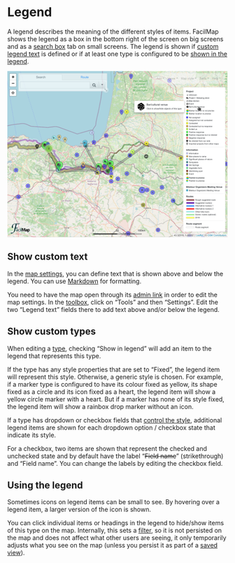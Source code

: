 <script setup lang="ts">
	import checkboxMp4 from "@source/users/legend/checkbox.mp4";
	import checkboxMobileMp4 from "@source/users/legend/checkbox-mobile.mp4";
	import fieldsMp4 from "@source/users/legend/fields.mp4";
	import fieldsMobileMp4 from "@source/users/legend/fields-mobile.mp4";
	import filterMp4 from "@source/users/legend/filter.mp4";
	import filterMobileMp4 from "@source/users/legend/filter-mobile.mp4";
	import typeMp4 from "@source/users/legend/type.mp4";
	import typeMobileMp4 from "@source/users/legend/type-mobile.mp4";
</script>

# Legend

A legend describes the meaning of the different styles of items. FacilMap shows the legend as a box in the bottom right of the screen on big screens and as a [search box](../ui/#search-box) tab on small screens. The legend is shown if [custom legend text](#show-custom-text) is defined or if at least one type is configured to be [shown in the legend](#show-custom-types).

![](./example.png)

## Show custom text

In the [map settings](../map-settings/), you can define text that is shown above and below the legend. You can use [Markdown](https://github.com/adam-p/markdown-here/wiki/Markdown-Cheatsheet) for formatting.

You need to have the map open through its [admin link](../collaborative/#urls) in order to edit the map settings. In the [toolbox](../ui/#toolbox), click on “Tools” and then “Settings”. Edit the two “Legend text” fields there to add text above and/or below the legend.

## Show custom types

When editing a [type](../types/), checking “Show in legend” will add an item to the legend that represents this type.

If the type has any style properties that are set to “Fixed”, the legend item will represent this style. Otherwise, a generic style is chosen. For example, if a marker type is configured to have its colour fixed as yellow, its shape fixed as a circle and its icon fixed as a heart, the legend item will show a yellow circle marker with a heart. But if a marker has none of its style fixed, the legend item will show a rainbox drop marker without an icon.

<Screencast :desktop="typeMp4" :mobile="typeMobileMp4"></Screencast>

If a type has dropdown or checkbox fields that [control the style](../types/#styles-based-on-field-values), additional legend items are shown for each dropdown option / checkbox state that indicate its style.

<Screencast :desktop="fieldsMp4" :mobile="fieldsMobileMp4"></Screencast>

For a checkbox, two items are shown that represent the checked and unchecked state and by default have the label “~~Field name~~” (strikethrough) and “Field name”. You can change the labels by editing the checkbox field.

<Screencast :desktop="checkboxMp4" :mobile="checkboxMobileMp4"></Screencast>

## Using the legend

Sometimes icons on legend items can be small to see. By hovering over a legend item, a larger version of the icon is shown.

You can click individual items or headings in the legend to hide/show items of this type on the map. Internally, this sets a [filter](../filter/), so it is not persisted on the map and does not affect what other users are seeing, it only temporarily adjusts what you see on the map (unless you persist it as part of a [saved view](../views/)).

<Screencast :desktop="filterMp4" :mobile="filterMobileMp4"></Screencast>
